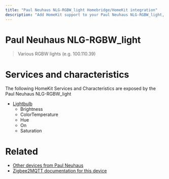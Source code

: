 ```yaml
---
title: "Paul Neuhaus NLG-RGBW_light Homebridge/HomeKit integration"
description: "Add HomeKit support to your Paul Neuhaus NLG-RGBW_light, using Homebridge, Zigbee2MQTT and homebridge-z2m."
---
```

<!---
This file has been GENERATED using src/docgen/docgen.ts
DO NOT EDIT THIS FILE MANUALLY!
-->
# Paul Neuhaus NLG-RGBW_light
> Various RGBW lights (e.g. 100.110.39)


# Services and characteristics
The following HomeKit Services and Characteristics are exposed by
the Paul Neuhaus NLG-RGBW_light

* [Lightbulb](../../light.md)
  * Brightness
  * ColorTemperature
  * Hue
  * On
  * Saturation


# Related
* [Other devices from Paul Neuhaus](../index.md#paul_neuhaus)
* [Zigbee2MQTT documentation for this device](https://www.zigbee2mqtt.io/devices/NLG-RGBW_light.html)
